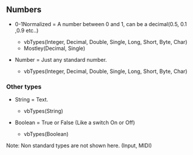 ## Numbers ##
  * 0-1Normalized = A number between 0 and 1, can be a decimal(0.5, 0.1 ,0.9 etc..)
    * vbTypes(Integer, Decimal, Double, Single, Long, Short, Byte, Char)
    * Mostley(Decimal, Single)

  * Number =  Just any standard number.
    * vbTypes(Integer, Decimal, Double, Single, Long, Short, Byte, Char)


### Other types ###
  * String = Text.
    * vbTypes(String)

  * Boolean = True or False (Like a switch On or Off)
    * vbTypes(Boolean)



Note: Non standard types are not shown here. (Input, MIDI)